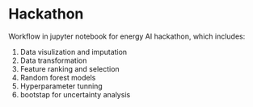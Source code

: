 # Hackathon
Workflow in jupyter notebook for energy AI hackathon, which includes:
1. Data visulization and imputation
2. Data transformation
3. Feature ranking and selection
4. Random forest models
5. Hyperparameter tunning
6. bootstap for uncertainty analysis

